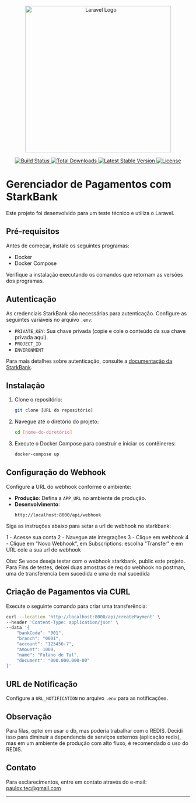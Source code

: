 
<p align="center">
  <a href="https://laravel.com" target="_blank">
    <img src="https://raw.githubusercontent.com/laravel/art/master/logo-lockup/5%20SVG/2%20CMYK/1%20Full%20Color/laravel-logolockup-cmyk-red.svg" width="400" alt="Laravel Logo">
  </a>
</p>

<p align="center">
  <a href="https://github.com/laravel/framework/actions">
    <img src="https://github.com/laravel/framework/workflows/tests/badge.svg" alt="Build Status">
  </a>
  <a href="https://packagist.org/packages/laravel/framework">
    <img src="https://img.shields.io/packagist/dt/laravel/framework" alt="Total Downloads">
  </a>
  <a href="https://packagist.org/packages/laravel/framework">
    <img src="https://img.shields.io/packagist/v/laravel/framework" alt="Latest Stable Version">
  </a>
  <a href="https://packagist.org/packages/laravel/framework">
    <img src="https://img.shields.io/packagist/l/laravel/framework" alt="License">
  </a>
</p>

# Gerenciador de Pagamentos com StarkBank

Este projeto foi desenvolvido para um teste técnico e utiliza o Laravel.

## Pré-requisitos

Antes de começar, instale os seguintes programas:

- Docker
- Docker Compose

Verifique a instalação executando os comandos que retornam as versões dos programas.

## Autenticação

As credenciais StarkBank são necessárias para autenticação. Configure as seguintes variáveis no arquivo `.env`:

- `PRIVATE_KEY`: Sua chave privada (copie e cole o conteúdo da sua chave privada aqui).
- `PROJECT_ID`
- `ENVIRONMENT`

Para mais detalhes sobre autenticação, consulte a [documentação da StarkBank](https://starkbank.com/docs/api#introduction).

## Instalação

1. Clone o repositório:
   ```bash
   git clone [URL do repositório]
   ```
2. Navegue até o diretório do projeto:
   ```bash
   cd [nome-do-diretório]
   ```
3. Execute o Docker Compose para construir e iniciar os contêineres:
   ```bash
   docker-compose up
   ```

## Configuração do Webhook

Configure a URL do webhook conforme o ambiente:

- **Produção**: Defina a `APP_URL` no ambiente de produção.
- **Desenvolvimento**:
  ```plaintext
  http://localhost:8000/api/webhook
  ```

Siga as instruções abaixo para setar a url de webhook no starkbank:

1 - Acesse sua conta
2 - Navegue ate integrações
3 - Clique em webhook
4 - Clique em "Novo Webhook", em Subscriptions: escolha "Transfer" e em URL cole a sua url de webhook

Obs: Se voce deseja testar com o webhook starkbank, public este projeto. Para Fins de testes, deixei duas amostras de req do webhook no postman, uma de transferencia bem sucedida e uma de mal sucedida



## Criação de Pagamentos via CURL

Execute o seguinte comando para criar uma transferência:

```bash
curl --location 'http://localhost:8000/api/createPayment' \
--header 'Content-Type: application/json' \
--data '{
    "bankCode": "001",
    "branch": "0001",
    "account": "123456-7",
    "amount": 1000,
    "name": "Fulano de Tal",
    "document": "000.000.000-00"
}'
```

## URL de Notificação

Configure a `URL_NOTIFICATION` no arquivo `.env` para as notificações.


## Observação
Para filas, optei em usar o db, mas poderia trabalhar com o REDIS. Decidi isso para diminuir a dependencia 
de serviços externos (aplicação redis), mas em um ambiente de produção com alto fluxo, é recomendado o uso do REDIS.


## Contato

Para esclarecimentos, entre em contato através do e-mail: paulox.tec@gmail.com

---
